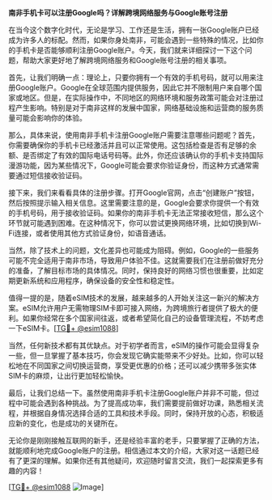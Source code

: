 **南非手机卡可以注册Google吗？详解跨境网络服务与Google账号注册**

在当今这个数字化时代，无论是学习、工作还是生活，拥有一张Google账户已经成为许多人的标配。然而，如果你身处南非，可能会遇到一些特殊的情况，比如你的手机卡是否能够顺利注册Google账户。今天，我们就来详细探讨一下这个问题，帮助大家更好地了解跨境网络服务和Google账号注册的相关事项。

首先，让我们明确一点：理论上，只要你拥有一个有效的手机号码，就可以用来注册Google账户。Google在全球范围内提供服务，因此它并不限制用户来自哪个国家或地区。但是，在实际操作中，不同地区的网络环境和服务政策可能会对注册过程产生影响。特别是对于南非这样的发展中国家，网络基础设施和运营商的服务质量可能会影响你的体验。

那么，具体来说，使用南非手机卡注册Google账户需要注意哪些问题呢？首先，你需要确保你的手机卡已经激活并且可以正常使用。这包括检查是否有足够的余额、是否绑定了有效的国际电话号码等。此外，你还应该确认你的手机卡支持国际漫游功能，因为某些情况下，Google可能会要求你验证身份，而这种方式通常需要通过短信接收验证码。

接下来，我们来看看具体的注册步骤。打开Google官网，点击“创建账户”按钮，然后按照提示输入相关信息。这里需要注意的是，Google会要求你提供一个有效的手机号码，用于接收验证码。如果你的南非手机卡无法正常接收短信，那么这个环节就可能遇到困难。在这种情况下，你可以尝试更换网络环境，比如切换到Wi-Fi连接，或者使用其他方式验证身份，如语音通话。

当然，除了技术上的问题，文化差异也可能成为阻碍。例如，Google的一些服务可能不完全适用于南非市场，导致用户体验不佳。这就需要我们在注册前做好充分的准备，了解目标市场的具体情况。同时，保持良好的网络习惯也很重要，比如定期更新系统和应用程序，确保设备的安全性和稳定性。

值得一提的是，随着eSIM技术的发展，越来越多的人开始关注这一新兴的解决方案。eSIM允许用户无需物理SIM卡即可接入网络，为跨境旅行者提供了极大的便利。如果你经常在多个国家间往返，或者希望简化自己的设备管理流程，不妨考虑一下eSIM卡。[[TG💪+ @esim1088](https://t.me/s/esim1088)]

当然，任何新技术都有其优缺点。对于初学者而言，eSIM的操作可能会显得复杂一些，但一旦掌握了基本技巧，你会发现它确实能带来不少好处。比如，你可以轻松地在不同国家之间切换运营商，享受更优惠的价格；还可以减少携带多张实体SIM卡的麻烦，让出行更加轻松愉快。

最后，让我们总结一下。虽然使用南非手机卡注册Google账户并非不可能，但过程中可能会遇到各种挑战。为了提高成功率，我们需要提前做好功课，熟悉相关流程，并根据自身情况选择合适的工具和技术手段。同时，保持开放的心态，积极适应新的变化，也是成功的关键所在。

无论你是刚刚接触互联网的新手，还是经验丰富的老手，只要掌握了正确的方法，就能顺利地完成Google账户的注册。相信通过本文的介绍，大家对这一话题已经有了更深的理解。如果你还有其他疑问，欢迎随时留言交流，我们一起探索更多有趣的内容！

[[TG💪+ @esim1088](https://t.me/s/esim1088) ![Image](https://i.postimg.cc/4NQfJmqS/Snipaste-2025-05-13-00-14-12.png)]